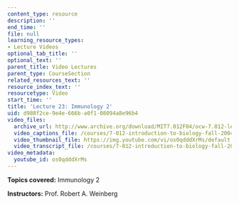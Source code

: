 ```yaml
---
content_type: resource
description: ''
end_time: ''
file: null
learning_resource_types:
- Lecture Videos
optional_tab_title: ''
optional_text: ''
parent_title: Video Lectures
parent_type: CourseSection
related_resources_text: ''
resource_index_text: ''
resourcetype: Video
start_time: ''
title: 'Lecture 23: Immunology 2'
uid: d988f2ce-9e4e-666b-a0f1-08094a8e96b4
video_files:
  archive_url: http://www.archive.org/download/MIT7.012F04/ocw-7.012-lec23-05nov2004-220k.mp4
  video_captions_file: /courses/7-012-introduction-to-biology-fall-2004/b1a5c5943b2e535e9e79caef8999e0fc_os0qdddXrMs.vtt
  video_thumbnail_file: https://img.youtube.com/vi/os0qdddXrMs/default.jpg
  video_transcript_file: /courses/7-012-introduction-to-biology-fall-2004/3a4a5c2771bc84aed206e8f4b69c205f_os0qdddXrMs.pdf
video_metadata:
  youtube_id: os0qdddXrMs
---
```


**Topics covered:** Immunology 2

**Instructors:** Prof. Robert A. Weinberg